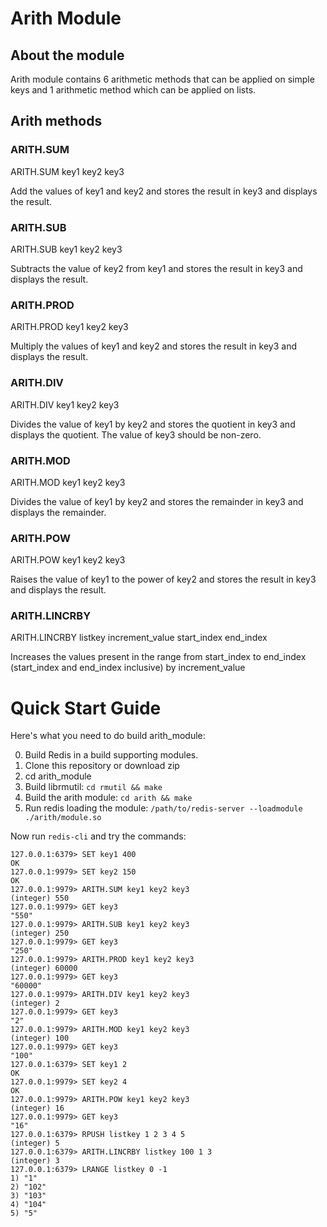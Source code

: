 # Arith Module

## About the module

  Arith module contains 6 arithmetic methods that can be applied on simple keys and 1 arithmetic method 
  which can be applied on lists.
  
## Arith methods

### ARITH.SUM

ARITH.SUM key1 key2 key3

Add the values of key1 and key2 and stores the result in key3 and displays the result.

### ARITH.SUB

ARITH.SUB key1 key2 key3

Subtracts the value of key2 from key1 and stores the result in key3 and displays the result.

### ARITH.PROD

ARITH.PROD key1 key2 key3

Multiply the values of key1 and key2 and stores the result in key3 and displays the result.

### ARITH.DIV

ARITH.DIV key1 key2 key3

Divides the value of key1 by key2 and stores the quotient in key3 and displays the quotient.
The value of key3 should be non-zero.

### ARITH.MOD

ARITH.MOD key1 key2 key3

Divides the value of key1 by key2 and stores the remainder in key3 and displays the remainder.

### ARITH.POW

ARITH.POW key1 key2 key3

Raises the value of key1 to the power of key2 and stores the result in key3 and displays the result.

### ARITH.LINCRBY

ARITH.LINCRBY listkey increment_value start_index end_index

Increases the values present in the range from start_index to end_index (start_index and end_index inclusive) by increment_value

# Quick Start Guide

Here's what you need to do build arith_module:

0. Build Redis in a build supporting modules.
1. Clone this repository or download zip
2. cd arith_module
3. Build librmutil: `cd rmutil && make`
4. Build the arith module: `cd arith && make`
5. Run redis loading the module: `/path/to/redis-server --loadmodule ./arith/module.so`

Now run `redis-cli` and try the commands:

```
127.0.0.1:6379> SET key1 400
OK
127.0.0.1:9979> SET key2 150
OK
127.0.0.1:9979> ARITH.SUM key1 key2 key3
(integer) 550
127.0.0.1:9979> GET key3
"550"
127.0.0.1:9979> ARITH.SUB key1 key2 key3
(integer) 250
127.0.0.1:9979> GET key3
"250"
127.0.0.1:9979> ARITH.PROD key1 key2 key3
(integer) 60000
127.0.0.1:9979> GET key3
"60000"
127.0.0.1:9979> ARITH.DIV key1 key2 key3
(integer) 2
127.0.0.1:9979> GET key3
"2"
127.0.0.1:9979> ARITH.MOD key1 key2 key3
(integer) 100
127.0.0.1:9979> GET key3
"100"
127.0.0.1:6379> SET key1 2
OK
127.0.0.1:9979> SET key2 4
OK
127.0.0.1:9979> ARITH.POW key1 key2 key3
(integer) 16
127.0.0.1:9979> GET key3
"16"
127.0.0.1:6379> RPUSH listkey 1 2 3 4 5
(integer) 5
127.0.0.1:6379> ARITH.LINCRBY listkey 100 1 3
(integer) 3
127.0.0.1:6379> LRANGE listkey 0 -1
1) "1"
2) "102"
3) "103"
4) "104"
5) "5"

```
